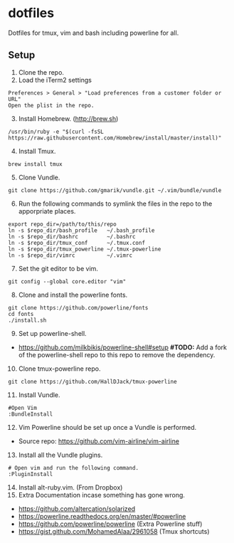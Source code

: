 # dotfiles
Dotfiles for tmux, vim and bash including powerline for all.

## Setup
1. Clone the repo.
2. Load the iTerm2 settings
```
Preferences > General > "Load preferences from a customer folder or URL"
Open the plist in the repo.
```
3. Install Homebrew. (http://brew.sh)
```
/usr/bin/ruby -e "$(curl -fsSL https://raw.githubusercontent.com/Homebrew/install/master/install)"
```
4. Install Tmux.
```
brew install tmux
```
5. Clone Vundle.
```
git clone https://github.com/gmarik/vundle.git ~/.vim/bundle/vundle
```
6. Run the following commands to symlink the files in the repo to the apporpriate places.
```
export repo_dir=/path/to/this/repo
ln -s $repo_dir/bash_profile   ~/.bash_profile 
ln -s $repo_dir/bashrc         ~/.bashrc
ln -s $repo_dir/tmux_conf      ~/.tmux.conf
ln -s $repo_dir/tmux_powerline ~/.tmux-powerline
ln -s $repo_dir/vimrc          ~/.vimrc
```
7. Set the git editor to be vim.
```
git config --global core.editor "vim"
```
8. Clone and install the powerline fonts.
```
git clone https://github.com/powerline/fonts
cd fonts
./install.sh
```
9. Set up powerline-shell.
  - https://github.com/milkbikis/powerline-shell#setup **#TODO:** Add a fork of the powerline-shell repo to this repo to remove the dependency.
10. Clone tmux-powerline repo.
```
git clone https://github.com/HallDJack/tmux-powerline
```
11. Install Vundle.
```
#Open Vim
:BundleInstall
```
12. Vim Powerline should be set up once a Vundle is performed.
  - Source repo: https://github.com/vim-airline/vim-airline
13. Install all the Vundle plugins.
```vim
# Open vim and run the following command.
:PluginInstall
```
14. Install alt-ruby.vim. (From Dropbox)
15. Extra Documentation incase something has gone wrong.
  - https://github.com/altercation/solarized
  - https://powerline.readthedocs.org/en/master/#powerline
  - https://github.com/powerline/powerline (Extra Powerline stuff)
  - https://gist.github.com/MohamedAlaa/2961058 (Tmux shortcuts)
